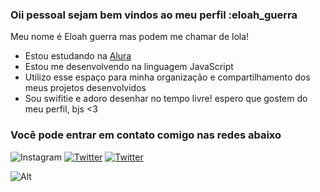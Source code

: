 ### Oii pessoal sejam bem vindos ao meu perfil :eloah_guerra

Meu nome é Eloah guerra mas podem me chamar de lola!

- Estou estudando na [Alura](https://www.alura.com.br)
- Estou me desenvolvendo na linguagem JavaScript
- Utilizo esse espaço para minha organização e compartilhamento dos meus projetos desenvolvidos
- Sou swifitie e adoro desenhar no tempo livre! espero que gostem do meu perfil, bjs <3
### Você pode entrar em contato comigo nas redes abaixo





![Instagram](https://img.shields.io/badge/Instagram-E4405F?style=for-the-badge&logo=instagram&logoColor=white)
[![Twitter](https://img.shields.io/badge/Twitter-1DA1F2?style=for-the-badge&logo=twitter&logoColor=white)](https://twitter.com/loloamaestrelas)
[![Twitter](https://img.shields.io/badge/Gmail-D14836?style=for-the-badge&logo=gmail&logoColor=white)](mailto:eloah.faria@escola.pr.gov.br)

![Alt](https://media.tenor.com/geAnWFRjmT0AAAAC/taylor-swift-taylor.gif)
